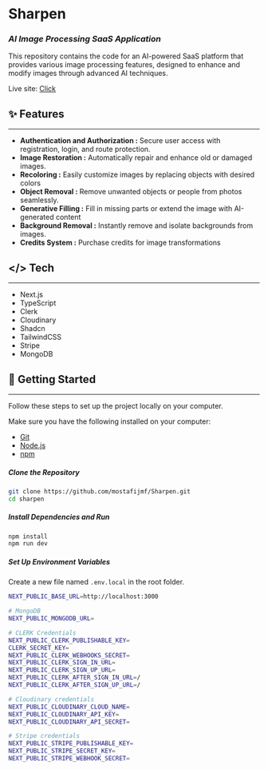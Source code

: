 # Sharpen
### _AI Image Processing SaaS Application_

This repository contains the code for an AI-powered SaaS platform that provides various image processing features, designed to enhance and modify images through advanced AI techniques.

Live site: [Click](https://sharpen-img.vercel.app)

## ✨ Features
---
- **Authentication and Authorization :** Secure user access with registration, login, and route protection.
- **Image Restoration :** Automatically repair and enhance old or damaged images.
- **Recoloring :** Easily customize images by replacing objects with desired colors
- **Object Removal :** Remove unwanted objects or people from photos seamlessly.
- **Generative Filling :** Fill in missing parts or extend the image with AI-generated content
- **Background Removal :** Instantly remove and isolate backgrounds from images.
- **Credits System :** Purchase credits for image transformations

## </> Tech
---
- Next.js
- TypeScript
- Clerk
- Cloudinary
- Shadcn
- TailwindCSS
- Stripe
- MongoDB


## 🚀 Getting Started
---
Follow these steps to set up the project locally on your computer.

Make sure you have the following installed on your computer:
- [Git](https://git-scm.com)
- [Node.js](https://nodejs.org/en)
- [npm](https://www.npmjs.com)

##### Clone the Repository

```bash
git clone https://github.com/mostafijmf/Sharpen.git 
cd sharpen
```

##### Install Dependencies and Run

```bash
npm install
npm run dev
```

##### Set Up Environment Variables
Create a new file named `.env.local` in the root folder.

```bash
NEXT_PUBLIC_BASE_URL=http://localhost:3000

# MongoDB
NEXT_PUBLIC_MONGODB_URL=

# CLERK Credentials
NEXT_PUBLIC_CLERK_PUBLISHABLE_KEY=
CLERK_SECRET_KEY=
NEXT_PUBLIC_CLERK_WEBHOOKS_SECRET=
NEXT_PUBLIC_CLERK_SIGN_IN_URL=
NEXT_PUBLIC_CLERK_SIGN_UP_URL=
NEXT_PUBLIC_CLERK_AFTER_SIGN_IN_URL=/
NEXT_PUBLIC_CLERK_AFTER_SIGN_UP_URL=/

# Cloudinary credentials
NEXT_PUBLIC_CLOUDINARY_CLOUD_NAME=
NEXT_PUBLIC_CLOUDINARY_API_KEY=
NEXT_PUBLIC_CLOUDINARY_API_SECRET=

# Stripe credentials
NEXT_PUBLIC_STRIPE_PUBLISHABLE_KEY=
NEXT_PUBLIC_STRIPE_SECRET_KEY=
NEXT_PUBLIC_STRIPE_WEBHOOK_SECRET=
```
